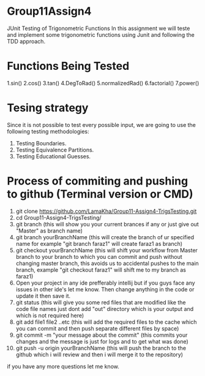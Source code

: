 # Group11Assign4
JUnit Testing of Trigonometric Functions
In this assignment we will teste and implement some trigonometric functions using Junit and following the TDD approach.

# Functions Being Tested
1.sin()
2.cos()
3.tan()
4.DegToRad()
5.normalizedRad()
6.factorial()
7.power()

# Tesing strategy
Since it is not possible to test every possible input, we are going to use the following testing methodologies: 
1. Testing Boundaries.
2. Testing Equivalence Partitions.
3. Testing Educational Guesses.

# Process of commiting and pushing to github (Terminal version or CMD)
1. git clone https://github.com/LamaKha/Group11-Assign4-TrigsTesting.git
2. cd Group11-Assign4-TrigsTesting/
3. git branch       (this will show you your current brances if any or just give out "Master" as branch name)
4. git branch yourBranchName      (this will create the branch of ur specified name for example "git branch faraz1" will create faraz1 as branch)
5. git checkout yourBranchName      (this will shift your workflow from Master branch to your branch to which you can commit and push without changing master branch, this avoids us to accidental pushes to the main branch, example "git checkout faraz1" will shift me to my branch as faraz1)
6. Open your project in any ide prefferably intellij but if you guys face any issues in other ide's let me know. Then change anything in the code or update it then save it.
7. git status     (this will give you some red files that are modified like the code file names just dont add "out" directory which is your output and which is not required here)
8. git add file1 file2 ..etc    (this  will add the required files to the cache which you can commit and then push separate different files by space)
9. git commit -m "your message about the commit"  (this commits your changes and the message is just for logs and to get what was done)
10. git push -u origin yourBranchName   (this will push the branch to the github which i will review and then i will merge it to the repository)

if you have any more questions let me know.
